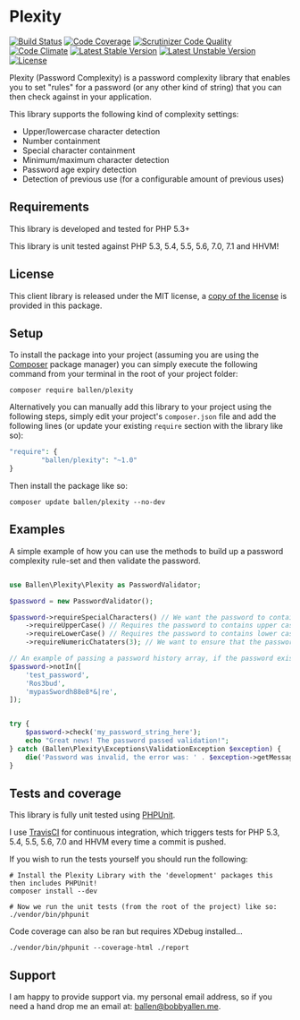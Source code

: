 # Plexity

[![Build Status](https://travis-ci.org/allebb/plexity.svg)](https://travis-ci.org/allebb/plexity)
[![Code Coverage](https://scrutinizer-ci.com/g/allebb/plexity/badges/coverage.png?b=master)](https://scrutinizer-ci.com/g/allebb/plexity/?branch=master)
[![Scrutinizer Code Quality](https://scrutinizer-ci.com/g/allebb/plexity/badges/quality-score.png?b=master)](https://scrutinizer-ci.com/g/allebb/plexity/?branch=master)
[![Code Climate](https://codeclimate.com/github/allebb/plexity/badges/gpa.svg)](https://codeclimate.com/github/allebb/plexity)
[![Latest Stable Version](https://poser.pugx.org/ballen/plexity/v/stable)](https://packagist.org/packages/ballen/plexity)
[![Latest Unstable Version](https://poser.pugx.org/ballen/plexity/v/unstable)](https://packagist.org/packages/ballen/plexity)
[![License](https://poser.pugx.org/ballen/plexity/license)](https://packagist.org/packages/ballen/plexity)

Plexity (Password Complexity) is a password complexity library that enables you to set "rules" for a password (or any other kind of string) that you can then check against in your application.

This library supports the following kind of complexity settings:

* Upper/lowercase character detection
* Number containment
* Special character containment
* Minimum/maximum character detection
* Password age expiry detection
* Detection of previous use (for a configurable amount of previous uses)

Requirements
------------

This library is developed and tested for PHP 5.3+

This library is unit tested against PHP 5.3, 5.4, 5.5, 5.6, 7.0, 7.1 and HHVM!

License
-------

This client library is released under the MIT license, a [copy of the license](https://github.com/allebb/plexity/blob/master/LICENSE) is provided in this package.

Setup
-----

To install the package into your project (assuming you are using the [Composer](https://getcomposer.org/) package manager) you can simply execute the following command from your terminal in the root of your project folder:

```
composer require ballen/plexity
```


Alternatively you can manually add this library to your project using the following steps, simply edit your project's ``composer.json`` file and add the following lines (or update your existing ``require`` section with the library like so):

```php
"require": {
        "ballen/plexity": "~1.0"
}
```

Then install the package like so:

```
composer update ballen/plexity --no-dev
```

Examples
--------

A simple example of how you can use the methods to build up a password complexity rule-set and then validate the password.

```php

use Ballen\Plexity\Plexity as PasswordValidator;

$password = new PasswordValidator();

$password->requireSpecialCharacters() // We want the password to contain special characters.
    ->requireUpperCase() // Requires the password to contains upper case characters.
    ->requireLowerCase() // Requires the password to contains lower case characters.
    ->requireNumericChataters(3); // We want to ensure that the password uses at least 3 numbers!

// An example of passing a password history array, if the password exists in here then we'll disallow it!
$password->notIn([
    'test_password',
    'Ros3bud',
    'mypasSwordh88e8*&|re',
]);


try {
    $password->check('my_password_string_here');
    echo "Great news! The password passed validation!";
} catch (Ballen\Plexity\Exceptions\ValidationException $exception) {
    die('Password was invalid, the error was: ' . $exception->getMessage());
}

```

Tests and coverage
------------------

This library is fully unit tested using [PHPUnit](https://phpunit.de/).

I use [TravisCI](https://travis-ci.org/) for continuous integration, which triggers tests for PHP 5.3, 5.4, 5.5, 5.6, 7.0 and HHVM every time a commit is pushed.

If you wish to run the tests yourself you should run the following:

```
# Install the Plexity Library with the 'development' packages this then includes PHPUnit!
composer install --dev

# Now we run the unit tests (from the root of the project) like so:
./vendor/bin/phpunit
```

Code coverage can also be ran but requires XDebug installed...
```
./vendor/bin/phpunit --coverage-html ./report
```

Support
-------

I am happy to provide support via. my personal email address, so if you need a hand drop me an email at: [ballen@bobbyallen.me]().


